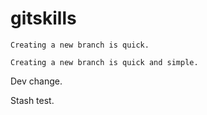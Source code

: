 # gitskills

```
Creating a new branch is quick.
```

```
Creating a new branch is quick and simple.
```

Dev change.

Stash test.